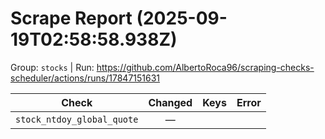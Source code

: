 # Scrape Report (2025-09-19T02:58:58.938Z)

Group: `stocks`  |  Run: https://github.com/AlbertoRoca96/scraping-checks-scheduler/actions/runs/17847151631

| Check | Changed | Keys | Error |
|---|:---:|:--|:--|
| `stock_ntdoy_global_quote` | — |  |  |
